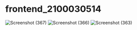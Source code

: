 # frontend_2100030514
![Screenshot (367)](https://github.com/2100030514/frontend_2100030514/assets/110444880/cf76e8d9-4ac8-4b40-ae12-8978a3c42250)
![Screenshot (366)](https://github.com/2100030514/frontend_2100030514/assets/110444880/90fccceb-51bd-4268-87c2-30f3d8d3f0ba)
![Screenshot (363)](https://github.com/2100030514/frontend_2100030514/assets/110444880/1d5213a3-f88f-4d5e-9f32-1ade811c5eb3)
